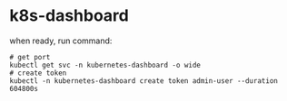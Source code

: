 # k8s-dashboard
when ready, run command:

```shell
# get port
kubectl get svc -n kubernetes-dashboard -o wide
# create token
kubectl -n kubernetes-dashboard create token admin-user --duration 604800s
```
